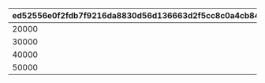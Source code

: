 |ed52556e0f2fdb7f9216da8830d56d136663d2f5cc8c0a4cb8456d36d13138b6|813e6d24d59ff2a6f3b8cf6921f053323880b98e69b60c846366a391808d1d72|5809834eac2900e866d792c360a7ac80278cd57aa43fac6a0ba262b17d4ece3f|c3e7c26c00b0d63b62f138b9dd4e8a252e429927b9f5e8f11f796049f9a440bd|4e7195e765c9cd57992df973b22baf81cc3966d1460c4597e859330e7d796896|
| --- | --- | --- | --- | --- |
|20000|1000|5|1|20000000|
|30000|1200|5|2|30000000|
|40000|1500|5|3|40000000|
|50000|2000|5|4|50000000|